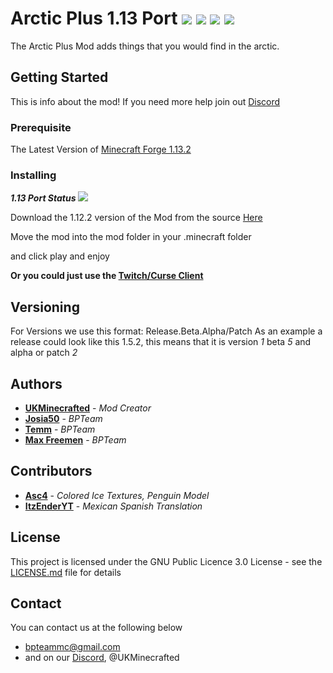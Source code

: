 # Arctic Plus 1.13 Port ![](https://img.shields.io/badge/Creator-UKMinecrafted-orange.svg) ![](https://img.shields.io/badge/Minecraft-1.13.2-blue.svg) ![](https://img.shields.io/badge/Owner-BPTeam-blue.svg) ![](https://img.shields.io/badge/Port%20Status-0%-red.svg)

The Arctic Plus Mod adds things that you would find in the arctic.

## Getting Started

This is info about the mod!
If you need more help join out [Discord](https://discord.gg/R6GQ4PU)

### Prerequisite
The Latest Version of [Minecraft  Forge 1.13.2](https://www.minecraftforge.net)

### Installing
***1.13 Port Status*** ![](https://img.shields.io/badge/1.13-0%-blue.svg)

Download the 1.12.2 version of the Mod from the source [Here](https://minecraft.curseforge.com/projects/arctic-plus)

Move the mod into the mod folder in your .minecraft folder

and click play and enjoy

**Or you could just use the [Twitch/Curse Client](https://app.twitch.tv/download)**
## Versioning

For Versions we use this format: Release.Beta.Alpha/Patch As an example a release could look like this 1.5.2, this means that it is version *1* beta *5* and alpha or patch *2*

## Authors

* **[UKMinecrafted](https://GitHub.com/UKMinecrafted)** - *Mod Creator*
* **[Josia50](https://GitHub.com/Josia50)** - *BPTeam*
* **[Temm](https://GitHub.com/bpteammc/arcticmod)** - *BPTeam*
* **[Max Freemen](https://GitHub.com/MaxFreemen)** - *BPTeam*

## Contributors


* **[Asc4](https://GitHub.com/Asc4Yin)** - *Colored Ice Textures, Penguin Model*
* **[ItzEnderYT](https://GitHub.com/ItzEnderYT0)** - *Mexican Spanish Translation*

## License

This project is licensed under the GNU Public Licence 3.0  License - see the [LICENSE.md](LICENSE.md) file for details

## Contact
You can contact us at the following below
* bpteammc@gmail.com
* and on our [Discord](https://discord.gg/R6GQ4PU), @UKMinecrafted
